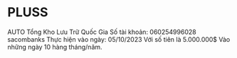 # PLUSS 
AUTO
Tổng Kho Lưu Trữ Quốc Gia
Số tài khoản: 060254996028 sacombanks
Thực hiện vào ngày: 05/10/2023
Với số tiên là 5.000.000$
Vào những ngày 10 hàng tháng/năm.
